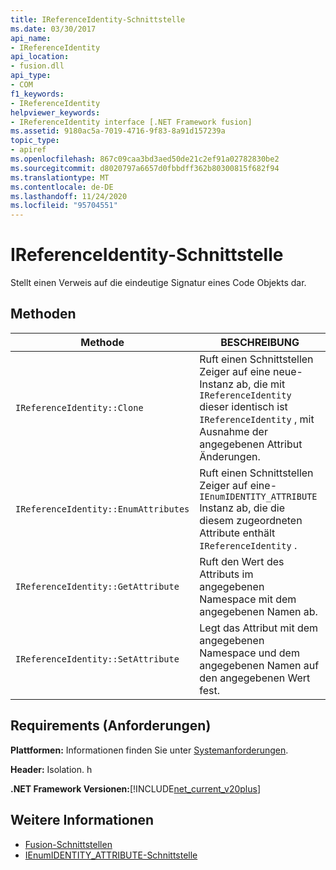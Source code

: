 ```yaml
---
title: IReferenceIdentity-Schnittstelle
ms.date: 03/30/2017
api_name:
- IReferenceIdentity
api_location:
- fusion.dll
api_type:
- COM
f1_keywords:
- IReferenceIdentity
helpviewer_keywords:
- IReferenceIdentity interface [.NET Framework fusion]
ms.assetid: 9180ac5a-7019-4716-9f83-8a91d157239a
topic_type:
- apiref
ms.openlocfilehash: 867c09caa3bd3aed50de21c2ef91a02782830be2
ms.sourcegitcommit: d8020797a6657d0fbbdff362b80300815f682f94
ms.translationtype: MT
ms.contentlocale: de-DE
ms.lasthandoff: 11/24/2020
ms.locfileid: "95704551"
---
```

# <a name="ireferenceidentity-interface"></a>IReferenceIdentity-Schnittstelle

Stellt einen Verweis auf die eindeutige Signatur eines Code Objekts dar.  
  
## <a name="methods"></a>Methoden  
  
|Methode|BESCHREIBUNG|  
|------------|-----------------|  
|`IReferenceIdentity::Clone`|Ruft einen Schnittstellen Zeiger auf eine neue-Instanz ab, die mit `IReferenceIdentity` dieser identisch ist `IReferenceIdentity` , mit Ausnahme der angegebenen Attribut Änderungen.|  
|`IReferenceIdentity::EnumAttributes`|Ruft einen Schnittstellen Zeiger auf eine- `IEnumIDENTITY_ATTRIBUTE` Instanz ab, die die diesem zugeordneten Attribute enthält `IReferenceIdentity` .|  
|`IReferenceIdentity::GetAttribute`|Ruft den Wert des Attributs im angegebenen Namespace mit dem angegebenen Namen ab.|  
|`IReferenceIdentity::SetAttribute`|Legt das Attribut mit dem angegebenen Namespace und dem angegebenen Namen auf den angegebenen Wert fest.|  
  
## <a name="requirements"></a>Requirements (Anforderungen)  

 **Plattformen:** Informationen finden Sie unter [Systemanforderungen](../../get-started/system-requirements.md).  
  
 **Header:** Isolation. h  
  
 **.NET Framework Versionen:**[!INCLUDE[net_current_v20plus](../../../../includes/net-current-v20plus-md.md)]  
  
## <a name="see-also"></a>Weitere Informationen

- [Fusion-Schnittstellen](fusion-interfaces.md)
- [IEnumIDENTITY_ATTRIBUTE-Schnittstelle](ienumidentity-attribute-interface.md)
